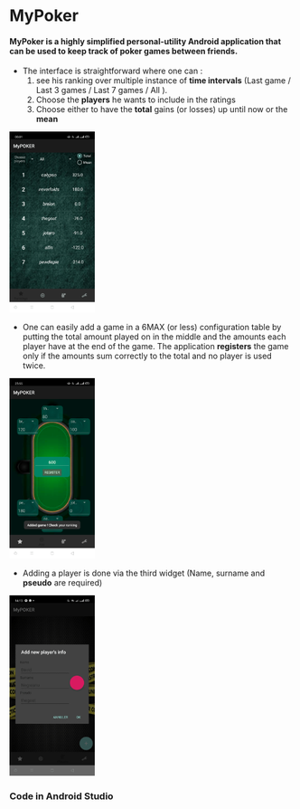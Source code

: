 # MyPoker

#### MyPoker is a highly simplified personal-utility Android application that can be used to keep track of poker games between friends. 

 - The interface is straightforward where one can :
      1) see his ranking over multiple instance of **time intervals** (Last game / Last 3 games / Last 7 games / All ).
      2) Choose the **players** he wants to include in the ratings
      3) Choose either to have the **total** gains (or losses) up until now or the **mean**

<img src="./images/ranking.png" width="30%" class="center">


 - One can easily add a game in a 6MAX (or less) configuration table by putting the total amount played on in the middle and the amounts each player have at the end of the game.
The application **registers** the game only if the amounts sum correctly to the total and no player is used twice.

<img src="./images/table.png" width="30%" class="center">


 - Adding a player is done via the third widget (Name, surname and **pseudo** are required)

<img src="./images/player.png" width="30%" class="center">

### Code in Android Studio

